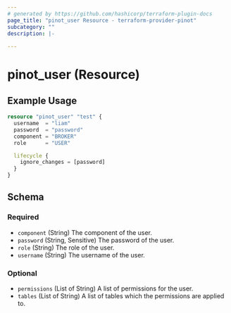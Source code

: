 ```yaml
---
# generated by https://github.com/hashicorp/terraform-plugin-docs
page_title: "pinot_user Resource - terraform-provider-pinot"
subcategory: ""
description: |-
  
---
```


# pinot_user (Resource)



## Example Usage

```terraform
resource "pinot_user" "test" {
  username  = "liam"
  password  = "password"
  component = "BROKER"
  role      = "USER"

  lifecycle {
    ignore_changes = [password]
  }
}
```

<!-- schema generated by tfplugindocs -->
## Schema

### Required

- `component` (String) The component of the user.
- `password` (String, Sensitive) The password of the user.
- `role` (String) The role of the user.
- `username` (String) The username of the user.

### Optional

- `permissions` (List of String) A list of permissions for the user.
- `tables` (List of String) A list of tables which the permissions are applied to.
